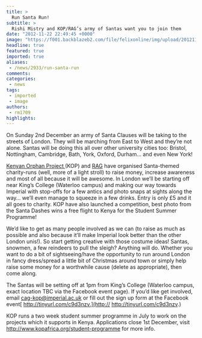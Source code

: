 ```yaml
---
title: >
  Run Santa Run!
subtitle: >
  Rishi Mistry and KOP/RAG’s army of Santas want you to join them
date: "2012-11-22 22:49:45 +0000"
image: "https://f001.backblazeb2.com/file/felixonline/img/upload/201211222250-tna08-santa-run.jpg"
headline: true
featured: true
imported: true
aliases:
 - /news/2933/run-santa-run
comments:
categories:
 - news
tags:
 - imported
 - image
authors:
 - rm1709
highlights:
---
```


On Sunday 2nd December an army of Santa Clauses will be taking to the streets of London. They will be marching from East to West and they’re not alone. Santas will be doing this all over other university cities too: Bristol, Nottingham, Cambridge, Bath, York, Oxford, Durham… and even New York!

[Kenyan Orphan Project ](http://www.kopafrica.org/)(KOP) and [RAG](https://union.ic.ac.uk/rag/index.php) have organised Santa-themed charity-runs (well, more of a light stroll) to raise money, increase awareness and most of all because it will be awesome. In London we’ll be starting off near King’s College (Waterloo campus) and making our way towards Imperial with stop-offs for a few antics and photo snaps at sights along the way… we’ll even manage to squeeze in a few drinks. Entry is only £5 and it all goes to charity. KOP have also launched a competition, best photo from the Santa Dashes wins a free flight to Kenya for the Student Summer Programme!

We’d like to get as many people involved as we can (to raise as much as possible and also because it’ll make Imperial look better than the other London unis!). So start getting creative with those costume ideas! Santas, snowmen, a few reindeers to pull the sleigh? Anything will do. Whether you want to do a bit of sightseeing/have the opportunity to run around London in fancy dress/spread a little bit of Christmas around town or simply help raise some money for a worthwhile cause (delete as appropriate), then come along.

The Santas will be setting off at 1pm from King’s College (Waterloo campus, exact location TBC via the Facebook event page). If you’d like get involved, email cag-kop@imperial.ac.uk or fill out the sign up form at the Facebook event[ http://tinyurl.com/c9d3nzv.](http:// http://tinyurl.com/c9d3nzv.)

KOP runs a two week student summer programme in July to work on the projects which it supports in Kenya. Applications close 1st December, visit <http://www.kopafrica.org/student-programme> for more info.
